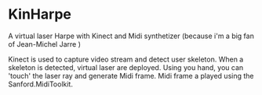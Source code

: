 # KinHarpe
A virtual laser Harpe with Kinect and Midi synthetizer (because i'm a big fan of Jean-Michel Jarre ) 

Kinect is used to capture video stream and detect user skeleton. 
When a skeleton is detected, virtual laser are deployed. Using you hand, you can 'touch' the laser ray and generate Midi frame. 
Midi frame a played using the Sanford.MidiToolkit.



